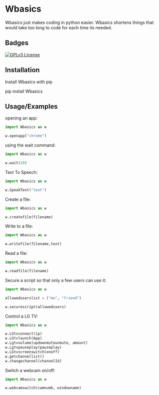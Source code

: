 
# Wbasics

Wbasics just makes coding in python easier. Wbasics shortens things that would take too long to code for each time its needed.
## Badges

[![GPLv3 License](https://img.shields.io/badge/License-GPL%20v3-yellow.svg)](https://opensource.org/licenses/)



## Installation

Install Wbasics with pip


  pip install Wbasics

    
## Usage/Examples

opening an app:
```python
import Wbasics as w

w.openapp("chrome")
```

using the wait command:
```python
import Wbasics as w

w.wait(20)
```

Text To Speech:
```python
import Wbasics as w

w.SpeakText("text")
```

Create a file:
```python
import Wbasics as w

w.createfile(filename)
```

Write to  a file:
```python
import Wbasics as w

w.writefile(filename,text)
```
Read a file:
```python
import Wbasics as w

w.readfile(filename)
```
Secure a script so that only a few users can use it:
```python
import Wbasics as w

alloweduserslist = ("me", "friend")

w.securescript(allowedusers)
```
Control a LG TV:
```python
import Wbasics as w

w.LGtvconnect(ip)
w.LGtvlaunch(App)
w.Lgtvvolume(updownmuteunmute, amount)
w.Lgtvpauseplay(pauseplay)
w.LGtvscreenswitch(onoff)
w.getchannellist()
w.changechannel(channelId)
```
Switch a webcam on/off:
```python
import Wbasics as w

w.webcamswitch(camnumb, windowname)
```
